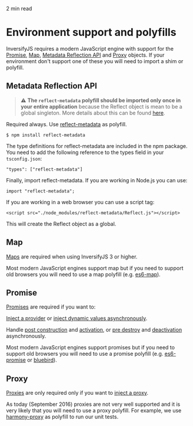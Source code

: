 <p id="reading-time-action-id" align="left">2 min read</p>

# Environment support and polyfills

InversifyJS requires a modern JavaScript engine with support for the 
[Promise](https://developer.mozilla.org/en-US/docs/Web/JavaScript/Reference/Global_Objects/Promise), 
[Map](https://developer.mozilla.org/en-US/docs/Web/JavaScript/Reference/Global_Objects/Map),
[Metadata Reflection API](http://rbuckton.github.io/ReflectDecorators/#reflect) and 
[Proxy](https://developer.mozilla.org/en-US/docs/Web/JavaScript/Reference/Global_Objects/Proxy) objects. 
If your environment don't support one of these you will need to import a shim or polyfill.

## Metadata Reflection API
> :warning: **The `reflect-metadata` polyfill should be imported only once in your entire application** because the Reflect object is mean to be a global singleton. More details about this can be found [here](https://github.com/inversify/InversifyJS/issues/262#issuecomment-227593844).

Required always. Use [reflect-metadata](https://www.npmjs.com/package/reflect-metadata) as polyfill.

```
$ npm install reflect-metadata
```

The type definitions for reflect-metadata are included in the npm package. You need to add the following 
reference to the types field in your `tsconfig.json`:

```
"types": ["reflect-metadata"]
```

Finally, import reflect-metadata. If you are working in Node.js you can use:

```
import "reflect-metadata";
```

If you are working in a web browser you can use a script tag:

```
<script src="./node_modules/reflect-metadata/Reflect.js"></script>
```

This will create the Reflect object as a global.

## Map
[Maps](https://developer.mozilla.org/en-US/docs/Web/JavaScript/Reference/Global_Objects/Map) are required when using InversifyJS 3 or higher.

Most modern JavaScript engines support map but if you need to support old browsers you will need to use a map polyfill (e.g. [es6-map](https://www.npmjs.com/package/es6-map)).

## Promise
[Promises](https://developer.mozilla.org/en-US/docs/Web/JavaScript/Reference/Global_Objects/Promise) are required if you want to:

[Inject a provider](https://github.com/inversify/InversifyJS/blob/master/wiki/provider_injection.md) or
[inject dynamic values asynchronously](https://github.com/inversify/InversifyJS/blob/master/wiki/value_injection.md).

Handle [post construction](https://github.com/inversify/InversifyJS/blob/master/wiki/post_construct.md) and [activation](https://github.com/inversify/InversifyJS/blob/master/wiki/activation_handler.md), or [pre destroy](https://github.com/inversify/InversifyJS/blob/master/wiki/pre_destroy.md) and [deactivation](https://github.com/inversify/InversifyJS/blob/master/wiki/deactivation_handler.md) asynchronously.

Most modern JavaScript engines support promises but if you need to support old browsers you will need to use a promise polyfill (e.g. [es6-promise](https://github.com/stefanpenner/es6-promise) or [bluebird](https://www.npmjs.com/package/bluebird)).

## Proxy
[Proxies](https://developer.mozilla.org/en-US/docs/Web/JavaScript/Reference/Global_Objects/Proxy) are only required only if you want to [inject a proxy](https://github.com/inversify/InversifyJS/blob/master/wiki/activation_handler.md). 

As today (September 2016) proxies are not very well supported and it is very likely that you will need to use a proxy polyfill. For example, we use [harmony-proxy](https://www.npmjs.com/package/harmony-proxy) as polyfill to run our unit tests.
